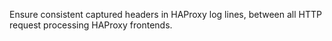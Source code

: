 Ensure consistent captured headers in HAProxy log lines, between all HTTP request processing HAProxy frontends.
